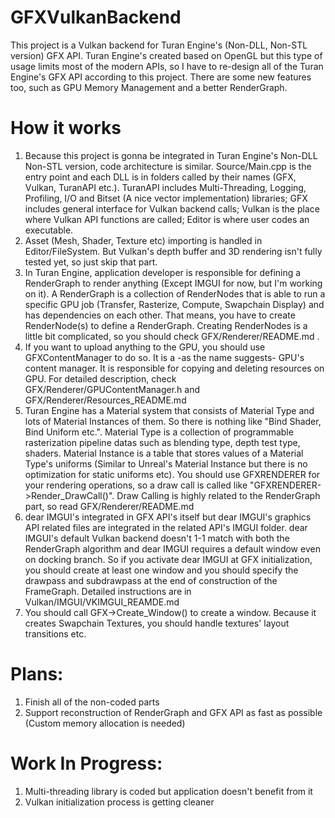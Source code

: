 # GFXVulkanBackend
This project is a Vulkan backend for Turan Engine's (Non-DLL, Non-STL version) GFX API. Turan Engine's created based on OpenGL but this type of usage limits most of the modern APIs, so I have to re-design all of the Turan Engine's GFX API according to this project. There are some new features too, such as GPU Memory Management and a better RenderGraph.

# How it works
1) Because this project is gonna be integrated in Turan Engine's Non-DLL Non-STL version, code architecture is similar. Source/Main.cpp is the entry point and each DLL is in folders called by their names (GFX, Vulkan, TuranAPI etc.). TuranAPI includes Multi-Threading, Logging, Profiling, I/O and Bitset (A nice vector<bool> implementation) libraries; GFX includes general interface for Vulkan backend calls; Vulkan is the place where Vulkan API functions are called; Editor is where user codes an executable.
2) Asset (Mesh, Shader, Texture etc) importing is handled in Editor/FileSystem. But Vulkan's depth buffer and 3D rendering isn't fully tested yet, so just skip that part.
3) In Turan Engine, application developer is responsible for defining a RenderGraph to render anything (Except IMGUI for now, but I'm working on it). A RenderGraph is a collection of RenderNodes that is able to run a specific GPU job (Transfer, Rasterize, Compute, Swapchain Display) and has dependencies on each other. That means, you have to create RenderNode(s) to define a RenderGraph. Creating RenderNodes is a little bit complicated, so you should check GFX/Renderer/README.md .
4) If you want to upload anything to the GPU, you should use GFXContentManager to do so. It is a -as the name suggests- GPU's content manager. It is responsible for copying and deleting resources on GPU. For detailed description, check GFX/Renderer/GPUContentManager.h and GFX/Renderer/Resources_README.md
5) Turan Engine has a Material system that consists of Material Type and lots of Material Instances of them. So there is nothing like "Bind Shader, Bind Uniform etc.". Material Type is a collection of programmable rasterization pipeline datas such as blending type, depth test type, shaders. Material Instance is a table that stores values of a Material Type's uniforms (Similar to Unreal's Material Instance but there is no optimization for static uniforms etc). You should use GFXRENDERER for your rendering operations, so a draw call is called like "GFXRENDERER->Render_DrawCall()". Draw Calling is highly related to the RenderGraph part, so read GFX/Renderer/README.md
6) dear IMGUI's integrated in GFX API's itself but dear IMGUI's graphics API related files are integrated in the related API's IMGUI folder. dear IMGUI's default Vulkan backend doesn't 1-1 match with both the RenderGraph algorithm and dear IMGUI requires a default window even on docking branch. So if you activate dear IMGUI at GFX initialization, you should create at least one window and you should specify the drawpass and subdrawpass at the end of construction of the FrameGraph. Detailed instructions are in Vulkan/IMGUI/VKIMGUI_REAMDE.md
7) You should call GFX->Create_Window() to create a window. Because it creates Swapchain Textures, you should handle textures' layout transitions etc.


# Plans:
1) Finish all of the non-coded parts
2) Support reconstruction of RenderGraph and GFX API as fast as possible (Custom memory allocation is needed)

# Work In Progress:
1) Multi-threading library is coded but application doesn't benefit from it
2) Vulkan initialization process is getting cleaner